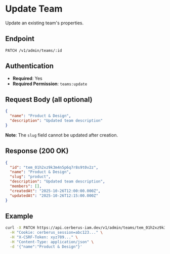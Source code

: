 # Update Team

Update an existing team's properties.

## Endpoint

```
PATCH /v1/admin/teams/:id
```

## Authentication

- **Required**: Yes
- **Required Permission**: `teams:update`

## Request Body (all optional)

```json
{
  "name": "Product & Design",
  "description": "Updated team description"
}
```

**Note**: The `slug` field cannot be updated after creation.

## Response (200 OK)

```json
{
  "id": "tem_01h2xz9k3m4n5p6q7r8s9t0v2z",
  "name": "Product & Design",
  "slug": "product",
  "description": "Updated team description",
  "members": [],
  "createdAt": "2025-10-26T12:00:00.000Z",
  "updatedAt": "2025-10-26T12:15:00.000Z"
}
```

## Example

```bash
curl -X PATCH https://api.cerberus-iam.dev/v1/admin/teams/tem_01h2xz9k3m4n5p6q7r8s9t0v2z \
  -H "Cookie: cerberus_session=abc123..." \
  -H "X-CSRF-Token: xyz789..." \
  -H "Content-Type: application/json" \
  -d '{"name":"Product & Design"}'
```
